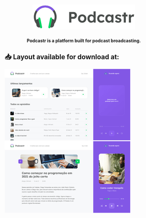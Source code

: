<h1 align="center">
  <img alt="podcastr" title="podcastr" src=".github/logo.svg" />
</h1>

<h4 align="center">
  Podcastr is a platform built for podcast broadcasting.
</h4>

<h2 align="left"> 📥 Layout available for download at: </h2>
<div>
   <img src="./.github/screenshot-1.png" width="400px">
   <img src="./.github/screenshot-2.png" width="400px">
</div>

